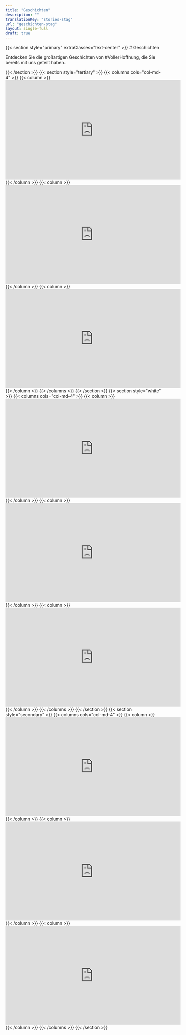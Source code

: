 ```yaml
---
title: "Geschichten"
description: ""
translationKey: "stories-stag"
url: "geschichten-stag"
layout: single-full
draft: true
---
```

<div>
{{< section style="primary" extraClasses="text-center" >}}
# Geschichten
<p class="lead">Entdecken Sie die großartigen Geschichten von #VollerHoffnung, die Sie bereits mit uns geteilt haben..</p>
{{< /section >}}
{{< section style="tertiary" >}}
{{< columns cols="col-md-4" >}}
{{< column >}}
<div class="mb-5 embed-responsive embed-responsive-16by9" style="max-width: 800px">
<iframe class="embed-responsive-item" width="560" height="315" src="https://www.youtube-nocookie.com/embed/lKmyjajxA68" frameborder="0" allow="accelerometer; autoplay; encrypted-media; gyroscope; picture-in-picture" allowfullscreen></iframe>
</div>
{{< /column >}}
{{< column >}}
<div class="mb-5 embed-responsive embed-responsive-16by9" style="max-width: 800px">
<iframe class="embed-responsive-item" width="560" height="315" src="https://www.youtube-nocookie.com/embed/lKmyjajxA68" frameborder="0" allow="accelerometer; autoplay; encrypted-media; gyroscope; picture-in-picture" allowfullscreen></iframe>
</div>
{{< /column >}}
{{< column >}}
<div class="mb-5 embed-responsive embed-responsive-16by9" style="max-width: 800px">
<iframe class="embed-responsive-item" width="560" height="315" src="https://www.youtube-nocookie.com/embed/lKmyjajxA68" frameborder="0" allow="accelerometer; autoplay; encrypted-media; gyroscope; picture-in-picture" allowfullscreen></iframe>
</div>
{{< /column >}}
{{< /columns >}}
{{< /section >}}
{{< section style="white" >}}
{{< columns cols="col-md-4" >}}
{{< column >}}
<div class="mb-5 embed-responsive embed-responsive-16by9" style="max-width: 800px">
<iframe class="embed-responsive-item" width="560" height="315" src="https://www.youtube-nocookie.com/embed/lKmyjajxA68" frameborder="0" allow="accelerometer; autoplay; encrypted-media; gyroscope; picture-in-picture" allowfullscreen></iframe>
</div>
{{< /column >}}
{{< column >}}
<div class="mb-5 embed-responsive embed-responsive-16by9" style="max-width: 800px">
<iframe class="embed-responsive-item" width="560" height="315" src="https://www.youtube-nocookie.com/embed/lKmyjajxA68" frameborder="0" allow="accelerometer; autoplay; encrypted-media; gyroscope; picture-in-picture" allowfullscreen></iframe>
</div>
{{< /column >}}
{{< column >}}
<div class="mb-5 embed-responsive embed-responsive-16by9" style="max-width: 800px">
<iframe class="embed-responsive-item" width="560" height="315" src="https://www.youtube-nocookie.com/embed/lKmyjajxA68" frameborder="0" allow="accelerometer; autoplay; encrypted-media; gyroscope; picture-in-picture" allowfullscreen></iframe>
</div>
{{< /column >}}
{{< /columns >}}
{{< /section >}}
{{< section style="secondary" >}}
{{< columns cols="col-md-4" >}}
{{< column >}}
<div class="mb-5 embed-responsive embed-responsive-16by9" style="max-width: 800px">
<iframe class="embed-responsive-item" width="560" height="315" src="https://www.youtube-nocookie.com/embed/lKmyjajxA68" frameborder="0" allow="accelerometer; autoplay; encrypted-media; gyroscope; picture-in-picture" allowfullscreen></iframe>
</div>
{{< /column >}}
{{< column >}}
<div class="mb-5 embed-responsive embed-responsive-16by9" style="max-width: 800px">
<iframe class="embed-responsive-item" width="560" height="315" src="https://www.youtube-nocookie.com/embed/lKmyjajxA68" frameborder="0" allow="accelerometer; autoplay; encrypted-media; gyroscope; picture-in-picture" allowfullscreen></iframe>
</div>
{{< /column >}}
{{< column >}}
<div class="mb-5 embed-responsive embed-responsive-16by9" style="max-width: 800px">
<iframe class="embed-responsive-item" width="560" height="315" src="https://www.youtube-nocookie.com/embed/lKmyjajxA68" frameborder="0" allow="accelerometer; autoplay; encrypted-media; gyroscope; picture-in-picture" allowfullscreen></iframe>
</div>
{{< /column >}}
{{< /columns >}}
{{< /section >}}
</div>